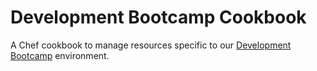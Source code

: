 # Development Bootcamp Cookbook

A Chef cookbook to manage resources specific to our [Development
Bootcamp][development_bootcamp] environment.

[development_bootcamp]: https://www.developmentbootcamp.nl
